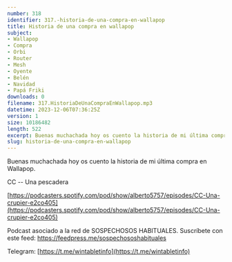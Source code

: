 ```yaml
---
number: 318
identifier: 317.-historia-de-una-compra-en-wallapop
title: Historia de una compra en wallapop
subject:
- Wallapop
- Compra
- Orbi
- Router
- Mesh
- Oyente
- Belén
- Navidad
- Papá Friki
downloads: 0
filename: 317.HistoriaDeUnaCompraEnWallapop.mp3
datetime: 2023-12-06T07:36:25Z
version: 1
size: 10186482
length: 522
excerpt: Buenas muchachada hoy os cuento la historia de mi última compra en wallapop
slug: historia-de-una-compra-en-wallapop
---
```

Buenas muchachada hoy os cuento la historia de mi última compra en Wallapop.

CC -- Una pescadera

[https://podcasters.spotify.com/pod/show/alberto5757/episodes/CC-Una-crupier-e2co405](https://podcasters.spotify.com/pod/show/alberto5757/episodes/CC-Una-crupier-e2co405)

Podcast asociado a la red de SOSPECHOSOS HABITUALES. Suscríbete con este feed: https://feedpress.me/sospechososhabituales

Telegram: [https://t.me/wintabletinfo](https://t.me/wintabletinfo)
